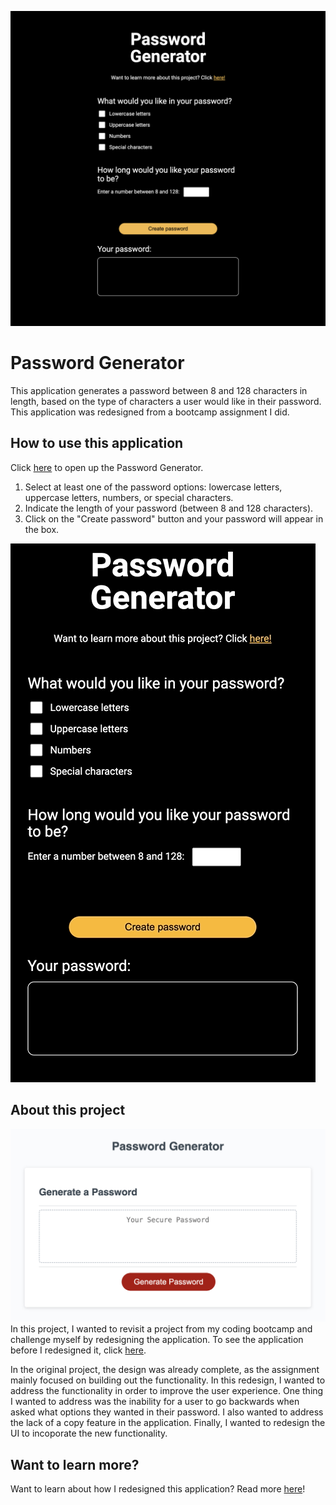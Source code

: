 ![password generator screenshot](./assets/images/password-generator.png) 

# Password Generator
This application generates a password between 8 and 128 characters in length, based on the type of characters a user would like in their password.  This application was redesigned from a bootcamp assignment I did.

## How to use this application
Click [here](https://guillermo-martin.github.io/passwordGenerator2/) to open up the Password Generator.

1. Select at least one of the password options:  lowercase letters, uppercase letters, numbers, or special characters.
2. Indicate the length of your password (between 8 and 128 characters).
3. Click on the "Create password" button and your password will appear in the box.

![password generator gift](./assets/images/create-password.gif) 


## About this project
![password generator gift](./assets/images/password-generator-v1.png) 
In this project, I wanted to revisit a project from my coding bootcamp and challenge myself by redesigning the application.  To see the application before I redesigned it, click [here](https://guillermo-martin.github.io/passwordGenerator/).  

In the original project, the design was already complete, as the assignment mainly focused on building out the functionality.  In this redesign, I wanted to address the functionality in order to improve the user experience.  One thing I wanted to address was the inability for a user to go backwards when asked what options they wanted in their password.  I also wanted to address the lack of a copy feature in the application.  Finally, I wanted to redesign the UI to incoporate the new functionality.


## Want to learn more?
Want to learn about how I redesigned this application?  Read more [here](https://guillermo-martin.github.io/gcm-portfolio-0923/web-developer-projects/password-generator/)!
